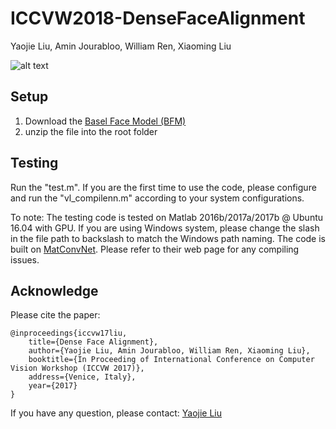 # ICCVW2018-DenseFaceAlignment
Yaojie Liu, Amin Jourabloo, William Ren, Xiaoming Liu

![alt text](http://www.cse.msu.edu/~liuyaoj1/images/project-iccvw17.png)

## Setup
1. Download the [Basel Face Model (BFM)](http://faces.cs.unibas.ch/bfm/main.php?nav=1-0&id=basel_face_model)
2. unzip the file into the root folder

## Testing
Run the "test.m". 
If you are the first time to use the code, please configure and run the "vl_compilenn.m" according to your system configurations.

To note:
The testing code is tested on Matlab 2016b/2017a/2017b @ Ubuntu 16.04 with GPU. If you are using Windows system, please
change the slash in the file path to backslash to match the Windows path naming.
The code is built on [MatConvNet](http://www.vlfeat.org/matconvnet). Please refer to their web page for any compiling issues.

## Acknowledge
Please cite the paper:

    @inproceedings{iccvw17liu,
        title={Dense Face Alignment},
        author={Yaojie Liu, Amin Jourabloo, William Ren, Xiaoming Liu},
        booktitle={In Proceeding of International Conference on Computer Vision Workshop (ICCVW 2017)},
        address={Venice, Italy},
        year={2017}
    }   
   
If you have any question, please contact: [Yaojie Liu](liuyaoj1@cse.msu.edu)

